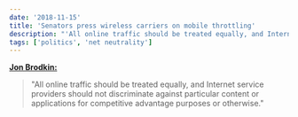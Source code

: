 ```yaml
---
date: '2018-11-15'
title: 'Senators press wireless carriers on mobile throttling'
description: "'All online traffic should be treated equally, and Internet service providers should not discriminate against particular content or applications for competitive advantage purposes or otherwise.'"
tags: ['politics', 'net neutrality']
---
```


**[Jon Brodkin:](https://arstechnica.com/?p=1412375)**

> "All online traffic should be treated equally, and Internet service providers should not discriminate against particular content or applications for competitive advantage purposes or otherwise."<!-- excerpt -->
